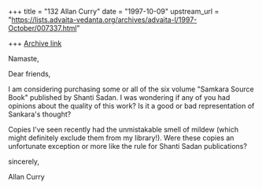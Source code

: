 +++
title = "132 Allan Curry"
date = "1997-10-09"
upstream_url = "https://lists.advaita-vedanta.org/archives/advaita-l/1997-October/007337.html"

+++
[Archive link](https://lists.advaita-vedanta.org/archives/advaita-l/1997-October/007337.html)

Namaste,

Dear friends,

I am considering purchasing some or all of the six volume "Samkara Source
Book" published by Shanti Sadan. I was wondering if any of you had opinions
about the quality of this work? Is it a good or bad representation of
Sankara's thought?

Copies I've seen recently had the unmistakable smell of mildew (which might
definitely exclude them from my library!). Were these copies an unfortunate
exception or more like the rule for Shanti Sadan publications?

sincerely,

Allan Curry

